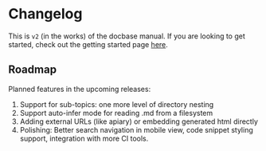 # Changelog

This is ``v2`` (in the works) of the docbase manual. If you are looking to get started, check out the getting started page [here](http://appbaseio.github.io/docbase-manual/v1/getting-started/start.html).

## Roadmap

Planned features in the upcoming releases:

1. Support for sub-topics: one more level of directory nesting  
1. Support auto-infer mode for reading .md from a filesystem
1. Adding external URLs (like apiary) or embedding generated html directly
1. Polishing: Better search navigation in mobile view, code snippet styling support, integration with more CI tools.
